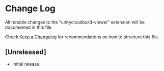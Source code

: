 # Change Log

All notable changes to the "unitycloudbuild-viewer" extension will be documented in this file.

Check [Keep a Changelog](http://keepachangelog.com/) for recommendations on how to structure this file.

## [Unreleased]

- Initial release